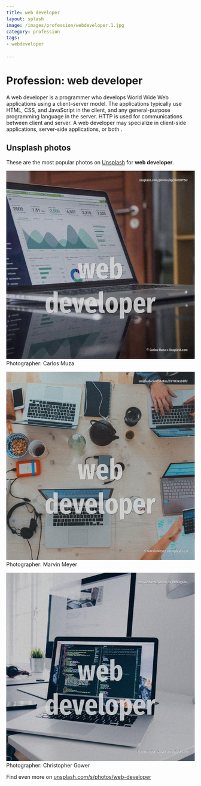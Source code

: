 ```yaml
---
title: web developer
layout: splash
image: /images/profession/webdeveloper.1.jpg
category: profession
tags:
- webdeveloper

---
```

# Profession: web developer

A web developer is a programmer who develops World Wide Web applications using a client–server  model. The applications typically use HTML, CSS, and JavaScript in the client, and any general-purpose  programming language in the server. HTTP is used for communications between client and server. A web developer may specialize in client-side applications, server-side applications, or both .  

 
## Unsplash photos
These are the most popular photos on [Unsplash](https://unsplash.com) for **web developer**.
 
![web developer](/images/profession/webdeveloper.1.jpg)
Photographer:  Carlos Muza
 
![web developer](/images/profession/webdeveloper.2.jpg)
Photographer:  Marvin Meyer
 
![web developer](/images/profession/webdeveloper.3.jpg)
Photographer:  Christopher Gower
 
Find even more on [unsplash.com/s/photos/web-developer](https://unsplash.com/s/photos/web-developer)
 

